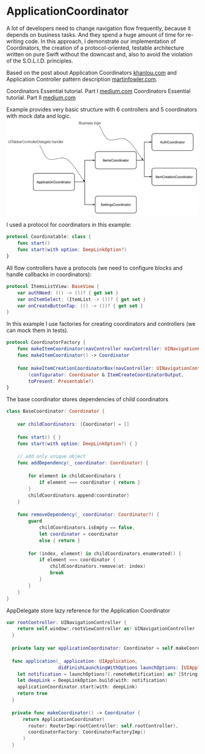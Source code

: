 # ApplicationCoordinator
A lot of developers need to change navigation flow frequently, because it depends on business tasks. And they spend a huge amount of time for re-writing code. In this approach, I demonstrate our implementation of Coordinators, the creation of a protocol-oriented, testable architecture written on pure Swift without the downcast and, also to avoid the violation of the S.O.L.I.D. principles.

Based on the post about Application Coordinators [khanlou.com](http://khanlou.com/2015/10/coordinators-redux/) and Application Controller pattern description [martinfowler.com](http://martinfowler.com/eaaCatalog/applicationController.html).


Coordinators Essential tutorial. Part I [medium.com](https://medium.com/blacklane-engineering/coordinators-essential-tutorial-part-i-376c836e9ba7)
Coordinators Essential tutorial. Part II [medium.com](https://medium.com/@panovdev/coordinators-essential-tutorial-part-ii-b5ab3eb4a74)


Example provides very basic structure with 6 controllers and 5 coordinators with mock data and logic.
![](/str.jpg)

I used a protocol for coordinators in this example:
```swift
protocol Coordinatable: class {
    func start()
    func start(with option: DeepLinkOption?)
}
```
All flow controllers have a protocols (we need to configure blocks and handle callbacks in coordinators):
```swift
protocol ItemsListView: BaseView {
    var authNeed: (() -> ())? { get set }
    var onItemSelect: (ItemList -> ())? { get set }
    var onCreateButtonTap: (() -> ())? { get set }
}
```
In this example I use factories for creating  coordinators and controllers (we can mock them in tests).
```swift
protocol CoordinatorFactory {
    func makeItemCoordinator(navController navController: UINavigationController?) -> Coordinator
    func makeItemCoordinator() -> Coordinator
    
    func makeItemCreationCoordinatorBox(navController: UINavigationController?) ->
        (configurator: Coordinator & ItemCreateCoordinatorOutput,
        toPresent: Presentable?)
}
```
The base coordinator stores dependencies of child coordinators
```swift
class BaseCoordinator: Coordinator {
    
    var childCoordinators: [Coordinator] = []

    func start() { }
    func start(with option: DeepLinkOption?) { }
    
    // add only unique object
    func addDependency(_ coordinator: Coordinator) {
        
        for element in childCoordinators {
            if element === coordinator { return }
        }
        childCoordinators.append(coordinator)
    }
    
    func removeDependency(_ coordinator: Coordinator?) {
        guard
            childCoordinators.isEmpty == false,
            let coordinator = coordinator
            else { return }
        
        for (index, element) in childCoordinators.enumerated() {
            if element === coordinator {
                childCoordinators.remove(at: index)
                break
            }
        }
    }
}
```
AppDelegate store lazy reference for the Application Coordinator
```swift
var rootController: UINavigationController {
    return self.window!.rootViewController as! UINavigationController
  }
  
  private lazy var applicationCoordinator: Coordinator = self.makeCoordinator()
  
  func application(_ application: UIApplication,
                   didFinishLaunchingWithOptions launchOptions: [UIApplicationLaunchOptionsKey: Any]?) -> Bool {
    let notification = launchOptions?[.remoteNotification] as? [String: AnyObject]
    let deepLink = DeepLinkOption.build(with: notification)
    applicationCoordinator.start(with: deepLink)
    return true
  }
  
  private func makeCoordinator() -> Coordinator {
      return ApplicationCoordinator(
        router: RouterImp(rootController: self.rootController),
        coordinatorFactory: CoordinatorFactoryImp()
      )
  }
```
